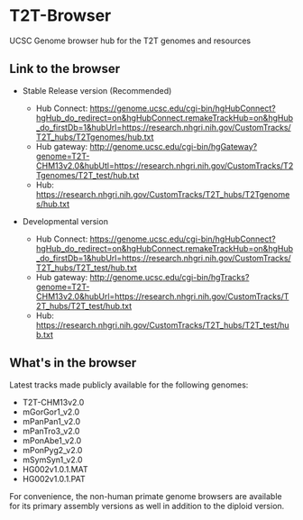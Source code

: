 # T2T-Browser
UCSC Genome browser hub for the T2T genomes and resources

## Link to the browser

- Stable Release version (Recommended)
  - Hub Connect: https://genome.ucsc.edu/cgi-bin/hgHubConnect?hgHub_do_redirect=on&hgHubConnect.remakeTrackHub=on&hgHub_do_firstDb=1&hubUrl=https://research.nhgri.nih.gov/CustomTracks/T2T_hubs/T2Tgenomes/hub.txt
  - Hub gateway: http://genome.ucsc.edu/cgi-bin/hgGateway?genome=T2T-CHM13v2.0&hubUtl=https://research.nhgri.nih.gov/CustomTracks/T2Tgenomes/T2T_test/hub.txt
  - Hub: https://research.nhgri.nih.gov/CustomTracks/T2T_hubs/T2Tgenomes/hub.txt

- Developmental version
  - Hub Connect: https://genome.ucsc.edu/cgi-bin/hgHubConnect?hgHub_do_redirect=on&hgHubConnect.remakeTrackHub=on&hgHub_do_firstDb=1&hubUrl=https://research.nhgri.nih.gov/CustomTracks/T2T_hubs/T2T_test/hub.txt
  - Hub gateway: http://genome.ucsc.edu/cgi-bin/hgTracks?genome=T2T-CHM13v2.0&hubUrl=https://research.nhgri.nih.gov/CustomTracks/T2T_hubs/T2T_test/hub.txt
  - Hub: https://research.nhgri.nih.gov/CustomTracks/T2T_hubs/T2T_test/hub.txt

## What's in the browser
Latest tracks made publicly available for the following genomes:
- T2T-CHM13v2.0
- mGorGor1_v2.0
- mPanPan1_v2.0
- mPanTro3_v2.0
- mPonAbe1_v2.0
- mPonPyg2_v2.0
- mSymSyn1_v2.0
- HG002v1.0.1.MAT
- HG002v1.0.1.PAT

For convenience, the non-human primate genome browsers are available for its primary assembly versions as well in addition to the diploid version.